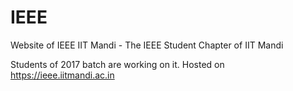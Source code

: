 # IEEE

Website of IEEE IIT Mandi - The IEEE Student Chapter of IIT Mandi

Students of 2017 batch are working on it. Hosted on https://ieee.iitmandi.ac.in
